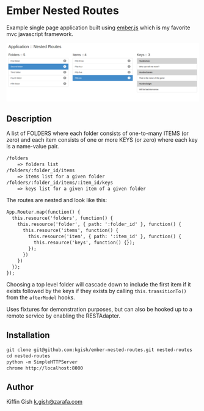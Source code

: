 # Ember Nested Routes

Example single page application built using [ember.js](http://www.emberjs.com) which is my favorite mvc javascript framework.

![](images/screenshot.png?raw=true)

## Description

A list of FOLDERS where each folder consists of one-to-many ITEMS (or zero) and each item consists of one or more KEYS (or zero) where each key is a name-value pair.

    /folders
        => folders list
    /folders/:folder_id/items
        => items list for a given folder
    /folders/:folder_id/items/:item_id/keys
        => keys list for a given item of a given folder

The routes are nested and look like this:

    App.Router.map(function() {
      this.resource('folders', function() {
        this.resource('folder', { path: ':folder_id' }, function() {
          this.resource('items', function() {
            this.resource('item', { path: ':item_id' }, function() {
              this.resource('keys', function() {});
            });
          })
        })
      });
    });

Choosing a top level folder will cascade down to include the first item if it exists followed by the keys if they exists by calling `this.transitionTo()` from the `afterModel` hooks.

Uses fixtures for demonstration purposes, but can also be hooked up to a remote service by enabling the RESTAdapter.

## Installation

    git clone git@github.com:kgish/ember-nested-routes.git nested-routes
    cd nested-routes
    python -m SimpleHTTPServer
    chrome http://localhost:8000

## Author

Kiffin Gish <k.gish@zarafa.com>
